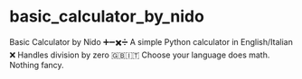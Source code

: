 # basic_calculator_by_nido
Basic Calculator by Nido  ➕➖✖️➗ A simple Python calculator in English/Italian ❌ Handles division by zero 🇬🇧🇮🇹 Choose your language does math. Nothing fancy.
